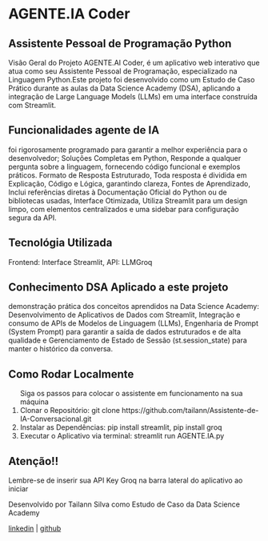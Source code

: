 <h1 >AGENTE.IA Coder</h1>

  <h2>Assistente Pessoal de Programação Python</h2> 
    <P>  
        Visão Geral do Projeto AGENTE.AI Coder, é um aplicativo web interativo que atua como seu Assistente Pessoal de Programação, especializado na Linguagem Python.Este projeto foi desenvolvido como um Estudo de Caso Prático durante as aulas da Data Science Academy (DSA), aplicando a integração de Large Language Models (LLMs) em uma interface construída com Streamlit.
    </P>
  <h2> Funcionalidades agente de IA</h2> 
      <p>
        foi rigorosamente programado para garantir a melhor experiência para o desenvolvedor; Soluções Completas em Python, Responde a qualquer pergunta sobre a linguagem, fornecendo código funcional e exemplos práticos. Formato de Resposta Estruturado, Toda resposta é dividida em Explicação, Código e Lógica, garantindo clareza, Fontes de Aprendizado, Inclui referências diretas à Documentação Oficial do Python ou de bibliotecas usadas, Interface Otimizada, Utiliza Streamlit para um design limpo, com elementos centralizados e uma sidebar para configuração segura da API.
      </p>  
  <h2>Tecnológia Utilizada</h2>
      <p>
       Frontend: Interface Streamlit, API: LLMGroq
      </p>
 <h2> Conhecimento DSA Aplicado a este projeto</h2> 
     <p>
       demonstração prática dos conceitos aprendidos na Data Science Academy: Desenvolvimento de Aplicativos de Dados com Streamlit, Integração e consumo de APIs de Modelos de Linguagem (LLMs), Engenharia de Prompt (System Prompt) para garantir a saída de dados estruturados e de alta qualidade e Gerenciamento de Estado de Sessão (st.session_state) para manter o histórico da conversa.
     </p>
 
  <h2>Como Rodar Localmente</h2>
  
   <ol> 
    <tittle>Siga os passos para colocar o assistente em funcionamento na sua máquina</tittle>
    <li>Clonar o Repositório: git clone https://github.com/tailann/Assistente-de-IA-Conversacional.git</li>
    <li>Instalar as Dependências: pip install streamlit, pip install groq</li>
    <li>Executar o Aplicativo via terminal: streamlit run AGENTE.IA.py</li>
   </ol>
  
 <h2>Atenção!!</h2> 
   <p>
     Lembre-se de inserir sua API Key Groq na barra lateral do aplicativo ao iniciar
   </p>
   <p>
     Desenvolvido por Tailann Silva como Estudo de Caso da Data Science Academy
   </p>
   <p >
     <a href="https://www.linkedin.com/in/tailan-silva-2b2b79207/">linkedin</a> | <a href="https://github.com/tailann">github</a>
   </p>
